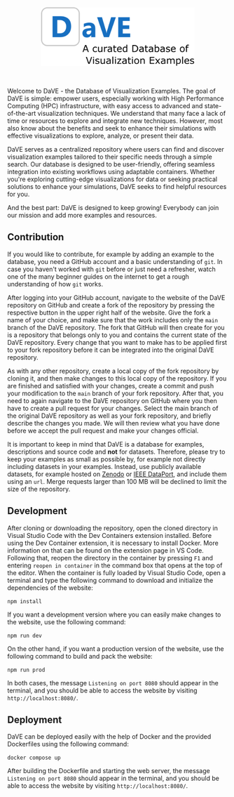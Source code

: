 &nbsp;
<p align=center>
  <img src="/website/public/images/home_logo_small.svg" width="350">
</p>
&nbsp;

Welcome to DaVE - the Database of Visualization Examples.
The goal of DaVE is simple: empower users, especially working with High Performance Computing (HPC) infrastructure, with easy access to advanced and state-of-the-art visualization techniques.
We understand that many face a lack of time or resources to explore and integrate new techniques.
However, most also know about the benefits and seek to enhance their simulations with effective visualizations to explore, analyze, or present their data.

DaVE serves as a centralized repository where users can find and discover visualization examples tailored to their specific needs through a simple search.
Our database is designed to be user-friendly, offering seamless integration into existing workflows using adaptable containers.
Whether you're exploring cutting-edge visualizations for data or seeking practical solutions to enhance your simulations, DaVE seeks to find helpful resources for you.

And the best part: DaVE is designed to keep growing!
Everybody can join our mission and add more examples and resources.

## Contribution ##
If you would like to contribute, for example by adding an example to the database, you need a GitHub account and a basic understanding of `git`.
In case you haven't worked with `git` before or just need a refresher, watch one of the many beginner guides on the internet to get a rough understanding of how `git` works.

After logging into your GitHub account, navigate to the website of the DaVE repository on GitHub and create a fork of the repository by pressing the respective button in the upper right half of the website.
Give the fork a name of your choice, and make sure that the work includes only the `main` branch of the DaVE repository.
The fork that GitHub will then create for you is a repository that belongs only to you and contains the current state of the DaVE repository.
Every change that you want to make has to be applied first to your fork repository before it can be integrated into the original DaVE repository.

As with any other repository, create a local copy of the fork repository by cloning it, and then make changes to this local copy of the repository.
If you are finished and satisfied with your changes, create a commit and push your modification to the `main` branch of your fork repository.
After that, you need to again navigate to the DaVE repository on GitHub where you then have to create a pull request for your changes.
Select the main branch of the original DaVE repository as well as your fork repository, and briefly describe the changes you made.
We will then review what you have done before we accept the pull request and make your changes official.

It is important to keep in mind that DaVE is a database for examples, descriptions and source code and **not** for datasets.
Therefore, please try to keep your examples as small as possible by, for example not directly including datasets in your examples.
Instead, use publicly available datasets, for example hosted on [Zenodo](https://zenodo.org/) or [IEEE DataPort](https://ieee-dataport.org), and include them using an `url`.
Merge requests larger than 100 MB will be declined to limit the size of the repository.

## Development ###
After cloning or downloading the repository, open the cloned directory in Visual Studio Code with the Dev Containers extension installed.
Before using the Dev Container extension, it is necessary to install Docker.
More information on that can be found on the extension page in VS Code.
Following that, reopen the directory in the container by pressing `F1` and entering `reopen in container` in the command box that opens at the top of the editor.
When the container is fully loaded by Visual Studio Code, open a terminal and type the following command to download and initialize the dependencies of the website:
```
npm install
```

If you want a development version where you can easily make changes to the website, use the following command:
```
npm run dev
```
On the other hand, if you want a production version of the website, use the following command to build and pack the website:
```
npm run prod
```
In both cases, the message `Listening on port 8080` should appear in the terminal, and you should be able to access the website by visiting `http://localhost:8080/`.

## Deployment ##
DaVE can be deployed easily with the help of Docker and the provided Dockerfiles using the following command:
```
docker compose up
```
After building the Dockerfile and starting the web server, the message `Listening on port 8080` should appear in the terminal, and you should be able to access the website by visiting `http://localhost:8080/`.
